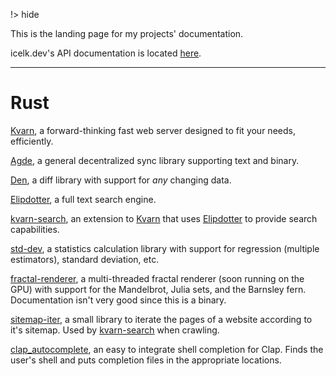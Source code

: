 !> hide
<head>
    <title>Icelk code documentation</title>
    <meta name="permalinks" content="not-titles"> <!-- part of JS on icelk.dev & kvarn.org, options: disabled|enabled|not-titles -->
    <meta name="description" content="Online documentation for all Icelk's projects and APIs.">
</head>

This is the landing page for my projects' documentation.

icelk.dev's API documentation is located [here](https://icelk.dev/api/).

---

# Rust

[Kvarn](https://doc.kvarn.org), a forward-thinking fast web server designed to fit your needs, efficiently.

[Agde](/agde/agde/), a general decentralized sync library supporting text and binary.

[Den](/agde/den/), a diff library with support for *any* changing data.

[Elipdotter](/elipdotter/elipdotter/), a full text search engine.

[kvarn-search](/kvarn-search/kvarn_search/), an extension to [Kvarn](https://kvarn.org) that uses [Elipdotter](https://github.com/Icelk/elipdotter) to provide search capabilities.

[std-dev](/std-dev/std_dev/), a statistics calculation library with support for regression (multiple estimators), standard deviation, etc.

[fractal-renderer](/fractal-renderer/fractal_renderer/), a multi-threaded fractal renderer (soon running on the GPU) with support for the Mandelbrot, Julia sets, and the Barnsley fern. Documentation isn't very good since this is a binary.

[sitemap-iter](/sitemap-iter/sitemap_iter/), a small library to iterate the pages of a website according to it's sitemap. Used by [kvarn-search](https://github.com/Icelk/kvarn-search) when crawling.

[clap_autocomplete](/clap_autocomplete/clap_autocomplete/), an easy to integrate shell completion for Clap. Finds the user's shell and puts completion files in the appropriate locations.
